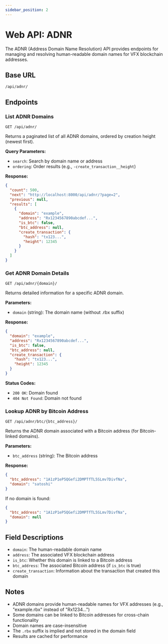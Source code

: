 ```yaml
---
sidebar_position: 2
---
```


# Web API: ADNR

The ADNR (Address Domain Name Resolution) API provides endpoints for managing and resolving human-readable domain names for VFX blockchain addresses.

## Base URL
```
/api/adnr/
```

## Endpoints

### List ADNR Domains
```http
GET /api/adnr/
```

Returns a paginated list of all ADNR domains, ordered by creation height (newest first).

**Query Parameters:**
- `search`: Search by domain name or address
- `ordering`: Order results (e.g., `-create_transaction__height`)

**Response:**
```json
{
  "count": 500,
  "next": "http://localhost:8000/api/adnr/?page=2",
  "previous": null,
  "results": [
    {
      "domain": "example",
      "address": "Rx1234567890abcdef...",
      "is_btc": false,
      "btc_address": null,
      "create_transaction": {
        "hash": "tx123...",
        "height": 12345
      }
    }
  ]
}
```

### Get ADNR Domain Details
```http
GET /api/adnr/{domain}/
```

Returns detailed information for a specific ADNR domain.

**Parameters:**
- `domain` (string): The domain name (without .rbx suffix)

**Response:**
```json
{
  "domain": "example",
  "address": "Rx1234567890abcdef...",
  "is_btc": false,
  "btc_address": null,
  "create_transaction": {
    "hash": "tx123...",
    "height": 12345
  }
}
```

**Status Codes:**
- `200 OK`: Domain found
- `404 Not Found`: Domain not found

### Lookup ADNR by Bitcoin Address
```http
GET /api/adnr/btc/{btc_address}/
```

Returns the ADNR domain associated with a Bitcoin address (for Bitcoin-linked domains).

**Parameters:**
- `btc_address` (string): The Bitcoin address

**Response:**
```json
{
  "btc_address": "1A1zP1eP5QGefi2DMPTfTL5SLmv7DivfNa",
  "domain": "satoshi"
}
```

If no domain is found:
```json
{
  "btc_address": "1A1zP1eP5QGefi2DMPTfTL5SLmv7DivfNa",
  "domain": null
}
```

## Field Descriptions

- `domain`: The human-readable domain name
- `address`: The associated VFX blockchain address
- `is_btc`: Whether this domain is linked to a Bitcoin address
- `btc_address`: The associated Bitcoin address (if `is_btc` is true)
- `create_transaction`: Information about the transaction that created this domain

## Notes

- ADNR domains provide human-readable names for VFX addresses (e.g., "example.rbx" instead of "Rx1234...")
- Some domains can be linked to Bitcoin addresses for cross-chain functionality
- Domain names are case-insensitive
- The `.rbx` suffix is implied and not stored in the domain field
- Results are cached for performance